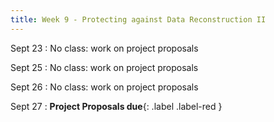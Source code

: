 ```yaml
---
title: Week 9 - Protecting against Data Reconstruction II
---
```



Sept 23
: No class: work on project proposals

Sept 25
: No class: work on project proposals

Sept 26
: No class: work on project proposals

Sept 27
: **Project Proposals due**{: .label .label-red }
